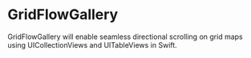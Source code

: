 # GridFlowGallery
GridFlowGallery will enable seamless directional scrolling on grid maps using UICollectionViews and UITableViews in Swift. 
